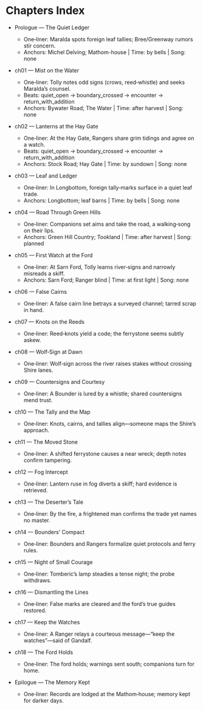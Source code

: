 # Chapters Index

- Prologue — The Quiet Ledger
  - One‑liner: Maralda spots foreign leaf tallies; Bree/Greenway rumors stir concern.
  - Anchors: Michel Delving; Mathom-house | Time: by bells | Song: none

- ch01 — Mist on the Water
  - One‑liner: Tolly notes odd signs (crows, reed‑whistle) and seeks Maralda’s counsel.
  - Beats: quiet_open → boundary_crossed → encounter → return_with_addition
  - Anchors: Bywater Road; The Water | Time: after harvest | Song: none

- ch02 — Lanterns at the Hay Gate
  - One‑liner: At the Hay Gate, Rangers share grim tidings and agree on a watch.
  - Beats: quiet_open → boundary_crossed → encounter → return_with_addition
  - Anchors: Stock Road; Hay Gate | Time: by sundown | Song: none

- ch03 — Leaf and Ledger
  - One‑liner: In Longbottom, foreign tally‑marks surface in a quiet leaf trade.
  - Anchors: Longbottom; leaf barns | Time: by bells | Song: none

- ch04 — Road Through Green Hills
  - One‑liner: Companions set aims and take the road, a walking‑song on their lips.
  - Anchors: Green Hill Country; Tookland | Time: after harvest | Song: planned

- ch05 — First Watch at the Ford
  - One‑liner: At Sarn Ford, Tolly learns river‑signs and narrowly misreads a skiff.
  - Anchors: Sarn Ford; Ranger blind | Time: at first light | Song: none

- ch06 — False Cairns
  - One‑liner: A false cairn line betrays a surveyed channel; tarred scrap in hand.

- ch07 — Knots on the Reeds
  - One‑liner: Reed‑knots yield a code; the ferrystone seems subtly askew.

- ch08 — Wolf‑Sign at Dawn
  - One‑liner: Wolf‑sign across the river raises stakes without crossing Shire lanes.

- ch09 — Countersigns and Courtesy
  - One‑liner: A Bounder is lured by a whistle; shared countersigns mend trust.

- ch10 — The Tally and the Map
  - One‑liner: Knots, cairns, and tallies align—someone maps the Shire’s approach.

- ch11 — The Moved Stone
  - One‑liner: A shifted ferrystone causes a near wreck; depth notes confirm tampering.

- ch12 — Fog Intercept
  - One‑liner: Lantern ruse in fog diverts a skiff; hard evidence is retrieved.

- ch13 — The Deserter’s Tale
  - One‑liner: By the fire, a frightened man confirms the trade yet names no master.

- ch14 — Bounders’ Compact
  - One‑liner: Bounders and Rangers formalize quiet protocols and ferry rules.

- ch15 — Night of Small Courage
  - One‑liner: Tomberic’s lamp steadies a tense night; the probe withdraws.

- ch16 — Dismantling the Lines
  - One‑liner: False marks are cleared and the ford’s true guides restored.

- ch17 — Keep the Watches
  - One‑liner: A Ranger relays a courteous message—“keep the watches”—said of Gandalf.

- ch18 — The Ford Holds
  - One‑liner: The ford holds; warnings sent south; companions turn for home.

- Epilogue — The Memory Kept
  - One‑liner: Records are lodged at the Mathom‑house; memory kept for darker days.
